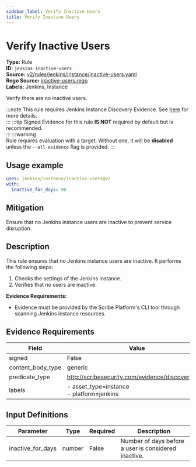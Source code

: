 ```yaml
---
sidebar_label: Verify Inactive Users
title: Verify Inactive Users
---  
```

# Verify Inactive Users  
**Type:** Rule  
**ID:** `jenkins-inactive-users`  
**Source:** [v2/rules/jenkins/instance/inactive-users.yaml](https://github.com/scribe-public/sample-policies/blob/main/v2/rules/jenkins/instance/inactive-users.yaml)  
**Rego Source:** [inactive-users.rego](https://github.com/scribe-public/sample-policies/blob/main/v2/rules/jenkins/instance/inactive-users.rego)  
**Labels:** Jenkins, Instance  

Verify there are no inactive users.

:::note 
This rule requires Jenkins Instance Discovery Evidence. See [here](https://deploy-preview-299--scribe-security.netlify.app/docs/platforms/discover#jenkins-discovery) for more details.  
::: 
:::tip 
Signed Evidence for this rule **IS NOT** required by default but is recommended.  
::: 
:::warning  
Rule requires evaluation with a target. Without one, it will be **disabled** unless the `--all-evidence` flag is provided.
::: 

## Usage example

```yaml
uses: jenkins/instance/inactive-users@v2
with:
  inactive_for_days: 90
```

## Mitigation  
Ensure that no Jenkins instance users are inactive to prevent service disruption.


## Description  
This rule ensures that no Jenkins instance users are inactive.
It performs the following steps:

1. Checks the settings of the Jenkins instance.
2. Verifies that no users are inactive.

**Evidence Requirements:**
- Evidence must be provided by the Scribe Platform's CLI tool through scanning Jenkins instance resources.

## Evidence Requirements  
| Field | Value |
|-------|-------|
| signed | False |
| content_body_type | generic |
| predicate_type | http://scribesecurity.com/evidence/discovery/v0.1 |
| labels | - asset_type=instance<br/>- platform=jenkins |

## Input Definitions  
| Parameter | Type | Required | Description |
|-----------|------|----------|-------------|
| inactive_for_days | number | False | Number of days before a user is considered inactive. |

